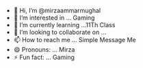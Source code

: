 - 👋 Hi, I’m @mirzaammarmughal
- 👀 I’m interested in ... Gaming
- 🌱 I’m currently learning ...11Th Class
- 💞️ I’m looking to collaborate on ...
- 📫 How to reach me ... Simple Message Me
- 😄 Pronouns: ... Mirza
- ⚡ Fun fact: ... Gaming

<!---
mirzaammarmughal/mirzaammarmughal is a ✨ special ✨ repository because its `README.md` (this file) appears on your GitHub profile.
You can click the Preview link to take a look at your changes.
--->
